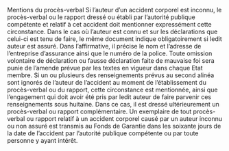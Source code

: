 Mentions du procès-verbal
Si l’auteur d’un accident corporel est inconnu, le procès-verbal ou le rapport dressé ou établi par l’autorité publique compétente et relatif à cet accident doit mentionner expressément cette circonstance.
Dans le cas où l’auteur est connu et sur les déclarations que celui-ci est tenu de faire, le même document indique obligatoirement si ledit auteur est assuré. Dans l’affirmative, il précise le nom et l’adresse de l’entreprise d’assurance ainsi que le numéro de la police.
Toute omission volontaire de déclaration ou fausse déclaration faite de mauvaise foi sera punie de l’amende prévue par les textes en vigueur dans chaque Etat membre.
Si un ou plusieurs des renseignements prévus au second alinéa sont ignorés de l’auteur de l’accident au moment de l’établissement du procès-verbal ou du rapport, cette circonstance est mentionnée, ainsi que l’engagement qui doit avoir été pris par ledit auteur de faire parvenir ces renseignements sous huitaine. Dans ce cas, il est dressé ultérieurement un procès-verbal ou rapport complémentaire.
Un exemplaire de tout procès-verbal ou rapport relatif à un accident corporel causé par un auteur inconnu ou non assuré est transmis au Fonds de Garantie dans les soixante jours de la date de l’accident par l’autorité publique compétente ou par toute personne y ayant intérêt.